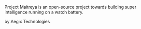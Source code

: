 Project Maitreya is an open-source project towards building super intelligence running on a watch battery.

by Aegix Technologies
